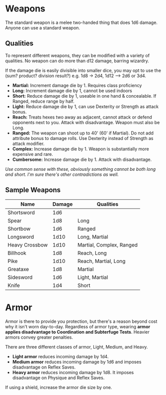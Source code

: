 # Weapons
The standard weapon is a melee two-handed thing that does 1d6 damage. Anyone can use a standard weapon.
## Qualities
To represent different weapons, they can be modified with a variety of qualities. No weapon can do more than d12 damage, barring wizardry.

If the damage die is easily divisible into smaller dice, you may opt to use the (sum? product? division result?) e.g. 1d8 -> 2d4, 1d12 --> 2d6 or 3d4.

+ **Martial:** Increment damage die by 1. Requires class proficiency
+ **Long:** Increment damage die by 1, cannot be used indoors
+ **Short:** Reduce damage die by 1, useable in one hand & concealable. If Ranged, reduce range by half.
+ **Light:** Reduce damage die by 1, can use Dexterity or Strength as attack bonus.
+ **Reach:** Treats hexes two away as adjacent, cannot attack or defend opponents next to you. Attack with disadvantage. Weapon must also be Long.
+ **Ranged:** The weapon can shoot up to 40' (60' if Martial). Do not add attribute bonus to damage rolls. Use Dexterity instead of Strength as attack modifier.
+ **Complex:** Increase damage die by 1. Weapon is substantially more expensive and rare.
+ **Cumbersome:** Increase damage die by 1. Attack with disadvantage.

*Use common sense with these, obviously something cannot be both long and short. I'm sure there's other contradictions as well.*
## Sample Weapons
| Name           | Damage | Qualities                |
| -------------- | ------ | ------------------------ |
| Shortsword     | 1d6    |                          |
| Spear          | 1d8    | Long                     |
| Shortbow       | 1d6    | Ranged                   |
| Longsword      | 1d10   | Long, Martial            |
| Heavy Crossbow | 1d10   | Martial, Complex, Ranged |
| Billhook       | 1d8    | Reach, Long              |
| Pike           | 1d10   | Reach, Martial, Long     |
| Greataxe       | 1d8    | Martial                  |
| Sidesword      | 1d6    | Light, Martial           |
| Knife          | 1d4    | Short                    |
# Armor
Armor is there to provide you protection, but there's a reason beyond cost why it isn't worn day-to-day. Regardless of armor type, wearing **armor applies disadvantage to Coordination and Subterfuge Tests**. Heavier armors convey greater penalties.

There are three different classes of armor, Light, Medium, and Heavy.
+ **Light armor** reduces incoming damage by 1d4.
+ **Medium armor** reduces incoming damage by 1d6 and imposes disadvantage on Reflex Saves.
+ **Heavy armor** reduces incoming damage by 1d8. It imposes disadvantage on Physique and Reflex Saves.

If using a shield, increase the armor die size by one.